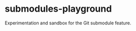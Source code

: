submodules-playground
=====================
Experimentation and sandbox for the Git submodule feature.
